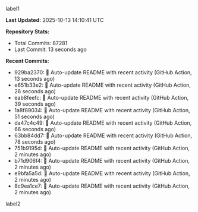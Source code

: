 
label1 
<!-- ACTIVITY_START -->
**Last Updated:** 2025-10-13 14:10:41 UTC

**Repository Stats:**
- Total Commits: 87281
- Last Commit: 13 seconds ago

**Recent Commits:**
- 929ba2370: 🤖 Auto-update README with recent activity (GitHub Action, 13 seconds ago)
- e651b33e2: 🤖 Auto-update README with recent activity (GitHub Action, 26 seconds ago)
- eab8feefc: 🤖 Auto-update README with recent activity (GitHub Action, 39 seconds ago)
- 1a8f89034: 🤖 Auto-update README with recent activity (GitHub Action, 51 seconds ago)
- da47c4c49: 🤖 Auto-update README with recent activity (GitHub Action, 66 seconds ago)
- 63bb84dd7: 🤖 Auto-update README with recent activity (GitHub Action, 78 seconds ago)
- 751b9195d: 🤖 Auto-update README with recent activity (GitHub Action, 2 minutes ago)
- b71d906f4: 🤖 Auto-update README with recent activity (GitHub Action, 2 minutes ago)
- e9bfa5a5d: 🤖 Auto-update README with recent activity (GitHub Action, 2 minutes ago)
- 8c9ea1ce7: 🤖 Auto-update README with recent activity (GitHub Action, 2 minutes ago)
<!-- ACTIVITY_END -->

label2

